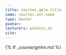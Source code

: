```yaml
---
title: courses.gmlm.title
name: courses.ant.name
type: master
avatar:
lecturers: potanin_ms
site: 
---
```


{% tf _course/gmlm.md %}